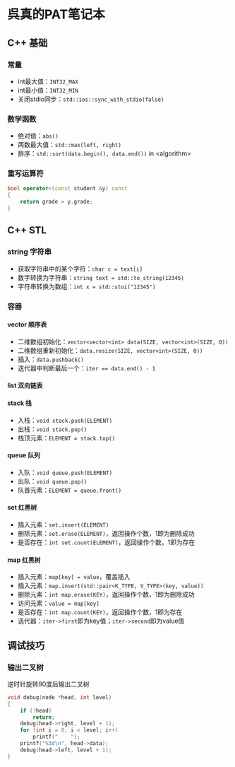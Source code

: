 # 呉真的PAT笔记本

## C++ 基础

### 常量

* int最大值：`INT32_MAX`
* int最小值：`INT32_MIN`
* 关闭stdio同步：`std::ios::sync_with_stdio(false)`

### 数学函数

* 绝对值：`abs()`
* 两数最大值：`std::max(left, right)`
* 排序：`std::sort(data.begin(), data.end())` in \<algorithm\>

### 重写运算符

```c++
bool operator<(const student &y) const
{
    return grade > y.grade;
}
```

## C++ STL

### string 字符串

* 获取字符串中的某个字符：`char c = text[i]`
* 数字转换为字符串：`string text = std::to_string(12345)`
* 字符串转换为数组：`int x = std::stoi("12345")`

### 容器

#### vector 顺序表

* 二维数组初始化：`vector<vector<int> data(SIZE, vector<int>(SIZE, 0))`
* 二维数组重新初始化：`data.resize(SIZE, vector<int>(SIZE, 0))`
* 插入：`data.pushback()`
* 迭代器中判断最后一个：`iter == data.end() - 1`

#### list 双向链表

#### stack 栈

* 入栈：`void stack.push(ELEMENT)`
* 出栈：`void stack.pop()`
* 栈顶元素：`ELEMENT = stack.top()`

#### queue 队列

* 入队：`void queue.push(ELEMENT)`
* 出队：`void queue.pop()`
* 队首元素：`ELEMENT = queue.front()`

#### set 红黑树

* 插入元素：`set.insert(ELEMENT)`
* 删除元素：`set.erase(ELEMENT)`，返回操作个数，1即为删除成功
* 是否存在：`int set.count(ELEMENT)`，返回操作个数，1即为存在

#### map 红黑树

* 插入元素：`map[key] = value`，覆盖插入
* 插入元素：`map.insert(std::pair<K_TYPE, V_TYPE>(key, value))`
* 删除元素：`int map.erase(KEY)`，返回操作个数，1即为删除成功
* 访问元素：`value = map[key]`
* 是否存在：`int map.count(KEY)`，返回操作个数，1即为存在
* 迭代器：`iter->first`即为key值；`iter->second`即为value值

## 调试技巧

### 输出二叉树

逆时针旋转90度后输出二叉树

``` c++
void debug(node *head, int level)
{
    if (!head)
        return;
    debug(head->right, level + 1);
    for (int i = 0; i < level; i++)
        printf("    ");
    printf("%3d\n", head->data);
    debug(head->left, level + 1);
}
```
